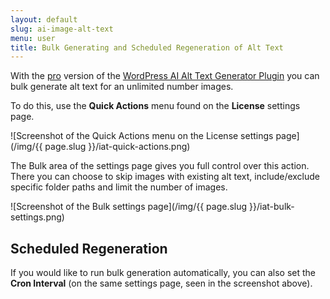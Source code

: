 ```yaml
---
layout: default
slug: ai-image-alt-text
menu: user
title: Bulk Generating and Scheduled Regeneration of Alt Text
---
```

With the [pro](../pro) version of the [WordPress AI Alt Text Generator Plugin](https://www.wpaiplugins.dev/wordpress-image-alt-text-ai-plugin/) you can bulk generate alt text for an unlimited number images. 

To do this, use the **Quick Actions** menu found on the **License** settings page.

![Screenshot of the Quick Actions menu on the License settings page](/img/{{ page.slug }}/iat-quick-actions.png)

The Bulk area of the settings page gives you full control over this action. There you can choose to skip images with existing alt text, include/exclude specific folder paths and limit the number of images.

![Screenshot of the Bulk settings page](/img/{{ page.slug }}/iat-bulk-settings.png)

## Scheduled Regeneration

If you would like to run bulk generation automatically, you can also set the **Cron Interval** (on the same settings page, seen in the screenshot above).